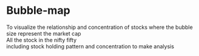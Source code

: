 # Bubble-map
To visualize the relationship and concentration of stocks
where the bubble size represent the market cap
<br>
All the stock in the nifty fifty<br>
including stock holding pattern and concentration to make analysis
